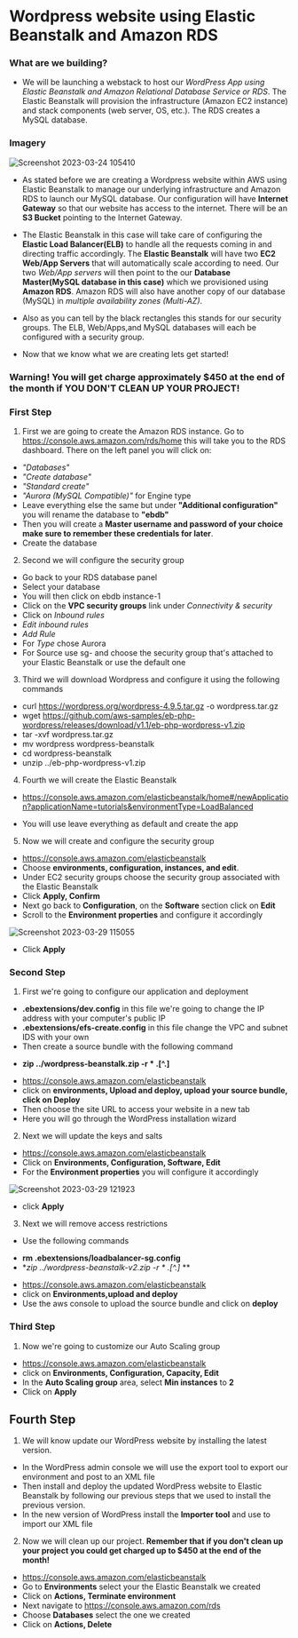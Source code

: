 # Wordpress website using Elastic Beanstalk and Amazon RDS

### What are we building?

- We will be launching a webstack to host our *WordPress App using Elastic Beanstalk and Amazon Relational Database Service or RDS*. The Elastic Beanstalk will provision the infrastructure (Amazon EC2 instance) and stack components (web server, OS, etc.). The RDS creates a MySQL database.

### Imagery

![Screenshot 2023-03-24 105410](https://user-images.githubusercontent.com/108555140/227589408-db63bccf-fdc2-4169-89e7-7e28da88033d.png)

- As stated before we are creating a Wordpress website within AWS using Elastic Beanstalk to manage our underlying infrastructure and Amazon RDS to launch our MySQL database. Our configuration will have **Internet Gateway** so that our website has access to the internet. There will be an **S3 Bucket** pointing to the Internet Gateway. 

- The Elastic Beanstalk in this case will take care of configuring the **Elastic Load Balancer(ELB)** to handle all the requests coming in and directing traffic accordingly. The **Elastic Beanstalk** will have two **EC2 Web/App Servers** that will automatically scale according to need. Our two *Web/App servers* will then point to the our **Database Master(MySQL database in this case)** which we provisioned using **Amazon RDS**. Amazon RDS will also have another copy of our database (MySQL) in *multiple availability zones (Multi-AZ)*. 

- Also as you can tell by the black rectangles this stands for our security groups. The ELB, Web/Apps,and MySQL databases will each be configured with a security group.

- Now that we know what we are creating lets get started!

### Warning! You will get charge approximately $450 at the end of the month if YOU DON'T CLEAN UP YOUR PROJECT!

### First Step

1. First we are going to create the Amazon RDS instance. Go to https://console.aws.amazon.com/rds/home this will take you to the RDS dashboard. There on the left panel you will click on: 
* *"Databases"*
* *"Create database"* 
* *"Standard create"* 
* *"Aurora (MySQL Compatible)"* for Engine type
* Leave everything else the same but under **"Additional configuration"** you will rename the database to **"ebdb"**
* Then you will create a **Master username and password of your choice make sure to remember these credentials for later**.
* Create the database

2. Second we will configure the security group
* Go back to your RDS database panel
* Select your database
* You will then click on ebdb instance-1
* Click on the **VPC security groups** link under *Connectivity & security*
* Click on *Inbound rules*
* *Edit inbound rules*
* *Add Rule*
* For *Type* chose Aurora
* For Source use sg- and choose the security group that's attached to your Elastic Beanstalk or use the default one

3. Third we will download Wordpress and configure it using the following commands

- curl https://wordpress.org/wordpress-4.9.5.tar.gz -o wordpress.tar.gz
- wget https://github.com/aws-samples/eb-php-wordpress/releases/download/v1.1/eb-php-wordpress-v1.zip
- tar -xvf wordpress.tar.gz
- mv wordpress wordpress-beanstalk
- cd wordpress-beanstalk
- unzip ../eb-php-wordpress-v1.zip

4. Fourth we will create the Elastic Beanstalk

- https://console.aws.amazon.com/elasticbeanstalk/home#/newApplication?applicationName=tutorials&environmentType=LoadBalanced

- You will use leave everything as default and create the app

5. Now we will create and configure the security group

- https://console.aws.amazon.com/elasticbeanstalk
- Choose **environments, configuration, instances, and edit**.
- Under EC2 security groups choose the security group associated with the Elastic Beanstalk
- Click **Apply, Confirm**
- Next go back to **Configuration**, on the **Software** section click on **Edit**
- Scroll to the **Environment properties** and configure it accordingly

![Screenshot 2023-03-29 115055](https://user-images.githubusercontent.com/108555140/228611271-ebd1bc26-178a-4e67-b2d6-74629518a56e.png)

- Click **Apply**

### Second Step

1. First we're going to configure our application and deployment
- **.ebextensions/dev.config** in this file we're going to change the IP address with your computer's public IP
- **.ebextensions/efs-create.config** in this file change the VPC and subnet IDS with your own
- Then create a source bundle with the following command
* **zip ../wordpress-beanstalk.zip -r * .[^.]**
- https://console.aws.amazon.com/elasticbeanstalk
- click on **environments, Upload and deploy, upload your source bundle, click on Deploy**
- Then choose the site URL to access your website in a new tab
- Here you will go through the WordPress installation wizard

2. Next we will update the keys and salts
- https://console.aws.amazon.com/elasticbeanstalk
- Click on **Environments, Configuration, Software, Edit**
- For the **Environment properties** you will configure it accordingly

![Screenshot 2023-03-29 121923](https://user-images.githubusercontent.com/108555140/228617868-14e09323-c08f-491c-881d-f214e033c8d4.png)
- click **Apply**

3. Next we will remove access restrictions
- Use the following commands
* **rm .ebextensions/loadbalancer-sg.config**
* **zip ../wordpress-beanstalk-v2.zip -r * .[^.]* **
- https://console.aws.amazon.com/elasticbeanstalk
- click on **Environments,upload and deploy**
- Use the aws console to upload the source bundle and click on **deploy**

### Third Step

1. Now we're going to customize our Auto Scaling group
- https://console.aws.amazon.com/elasticbeanstalk
- click on **Environments, Configuration, Capacity, Edit**
- In the **Auto Scaling group** area, select **Min instances** to **2**
- Click on **Apply**

## Fourth Step

1. We will know update our WordPress website by installing the latest version.
- In the WordPress admin console we will use the export tool to export our environment and post to an XML file
- Then install and deploy the updated WordPress website to Elastic Beanstalk by following our previous steps that we used to install the previous version. 
- In the new version of WordPress install the **Importer tool** and use to import our XML file

2. Now we will clean up our project. **Remember that if you don't clean up your project you could get charged up to $450 at the end of the month!**
- https://console.aws.amazon.com/elasticbeanstalk
- Go to **Environments** select your the Elastic Beanstalk we created
- Click on **Actions, Terminate environment**
- Next navigate to https://console.aws.amazon.com/rds
- Choose **Databases** select the one we created
- Click on **Actions, Delete**
